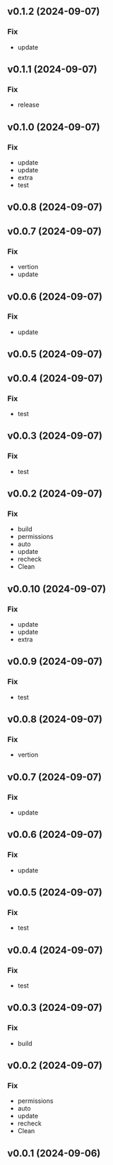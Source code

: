 ## v0.1.2 (2024-09-07)

### Fix

- update

## v0.1.1 (2024-09-07)

### Fix

- release

## v0.1.0 (2024-09-07)

### Fix

- update
- update
- extra
- test

## v0.0.8 (2024-09-07)

## v0.0.7 (2024-09-07)

### Fix

- vertion
- update

## v0.0.6 (2024-09-07)

### Fix

- update

## v0.0.5 (2024-09-07)

## v0.0.4 (2024-09-07)

### Fix

- test

## v0.0.3 (2024-09-07)

### Fix

- test

## v0.0.2 (2024-09-07)

### Fix

- build
- permissions
- auto
- update
- recheck
- Clean

## v0.0.10 (2024-09-07)

### Fix

- update
- update
- extra

## v0.0.9 (2024-09-07)

### Fix

- test

## v0.0.8 (2024-09-07)

### Fix

- vertion

## v0.0.7 (2024-09-07)

### Fix

- update

## v0.0.6 (2024-09-07)

### Fix

- update

## v0.0.5 (2024-09-07)

### Fix

- test

## v0.0.4 (2024-09-07)

### Fix

- test

## v0.0.3 (2024-09-07)

### Fix

- build

## v0.0.2 (2024-09-07)

### Fix

- permissions
- auto
- update
- recheck
- Clean

## v0.0.1 (2024-09-06)
